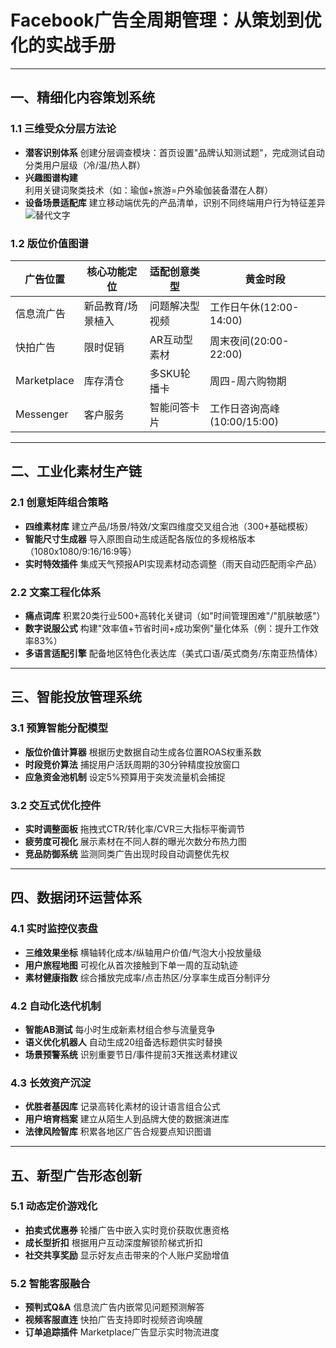 # Facebook广告全周期管理：从策划到优化的实战手册

---

## 一、精细化内容策划系统
### 1.1 三维受众分层方法论
- **潜客识别体系**
  创建分层调查模块：首页设置"品牌认知测试题"，完成测试自动分类用户层级（冷/温/热人群）
- **兴趣图谱构建**
  利用关键词聚类技术（如：瑜伽+旅游=户外瑜伽装备潜在人群）
- **设备场景适配库**
  建立移动端优先的产品清单，识别不同终端用户行为特征差异
![替代文字](图片路径)
### 1.2 版位价值图谱
| 广告位置 | 核心功能定位 | 适配创意类型 | 黄金时段 |
|---------|--------------|-------------|----------|
|信息流广告|新品教育/场景植入|问题解决型视频|工作日午休(12:00-14:00)|
|快拍广告|限时促销|AR互动型素材|周末夜间(20:00-22:00)|
|Marketplace|库存清仓|多SKU轮播卡|周四-周六购物期|
|Messenger|客户服务|智能问答卡片|工作日咨询高峰(10:00/15:00)|

---

## 二、工业化素材生产链
### 2.1 创意矩阵组合策略
- **四维素材库**
  建立产品/场景/特效/文案四维度交叉组合池（300+基础模板）
- **智能尺寸生成器**
  导入原图自动生成适配各版位的多规格版本（1080x1080/9:16/16:9等）
- **实时特效插件**
  集成天气预报API实现素材动态调整（雨天自动匹配雨伞产品）

### 2.2 文案工程化体系
- **痛点词库**
  积累20类行业500+高转化关键词（如"时间管理困难"/"肌肤敏感"）
- **数字说服公式**
  构建"效率值+节省时间+成功案例"量化体系（例：提升工作效率83%）
- **多语言适配引擎**
  配备地区特色化表达库（美式口语/英式商务/东南亚热情体）

---

## 三、智能投放管理系统
### 3.1 预算智能分配模型
- **版位价值计算器**
  根据历史数据自动生成各位置ROAS权重系数
- **时段竞价算法**
  捕捉用户活跃周期的30分钟精度投放窗口
- **应急资金池机制**
  设定5%预算用于突发流量机会捕捉

### 3.2 交互式优化控件
- **实时调整面板**
  拖拽式CTR/转化率/CVR三大指标平衡调节
- **疲劳度可视化**
  展示素材在不同人群的曝光次数分布热力图
- **竞品防御系统**
  监测同类广告出现时段自动调整优先权

---

## 四、数据闭环运营体系
### 4.1 实时监控仪表盘
- **三维效果坐标**
  横轴转化成本/纵轴用户价值/气泡大小投放量级
- **用户旅程地图**
  可视化从首次接触到下单一周的互动轨迹
- **素材健康指数**
  综合播放完成率/点击热区/分享率生成百分制评分

### 4.2 自动化迭代机制
- **智能AB测试**
  每小时生成新素材组合参与流量竞争
- **语义优化机器人**
  自动生成20组备选标题供实时替换
- **场景预警系统**
  识别重要节日/事件提前3天推送素材建议

### 4.3 长效资产沉淀
- **优胜者基因库**
  记录高转化素材的设计语言组合公式
- **用户培育档案**
  建立从陌生人到品牌大使的数据演进库
- **法律风险智库**
  积累各地区广告合规要点知识图谱

---

## 五、新型广告形态创新
### 5.1 动态定价游戏化
- **拍卖式优惠券**
  轮播广告中嵌入实时竞价获取优惠资格
- **成长型折扣**
  根据用户互动深度解锁阶梯式折扣
- **社交共享奖励**
  显示好友点击带来的个人账户奖励增值

### 5.2 智能客服融合
- **预判式Q&A**
  信息流广告内嵌常见问题预测解答
- **视频客服直连**
  快拍广告支持即时视频咨询唤醒
- **订单追踪插件**
  Marketplace广告显示实时物流进度

```

